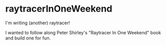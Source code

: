 # raytracerInOneWeekend
I'm writing (another) raytracer!

I wanted to follow along Peter Shirley's "Raytracer In One Weekend" book and build one for fun.
